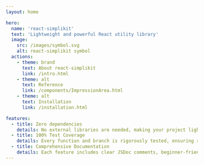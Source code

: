 ```yaml
---
layout: home

hero:
  name: 'react-simplikit'
  text: 'Lightweight and powerful React utility library'
  image:
    src: /images/symbol.svg
    alt: react-simplikit symbol
  actions:
    - theme: brand
      text: About react-simplikit
      link: /intro.html
    - theme: alt
      text: Reference
      link: /components/ImpressionArea.html
    - theme: alt
      text: Installation
      link: /installation.html

features:
  - title: Zero dependencies
    details: No external libraries are needed, making your project lightweight, faster, and easier to maintain. Effortlessly reduce bundle size and improve performance.
  - title: 100% Test Coverage
    details: Every function and branch is rigorously tested, ensuring robust and reliable code for any use case.
  - title: Comprehensive Documentation
    details: Each feature includes clear JSDoc comments, beginner-friendly guides, and practical examples. Start quickly with detailed and easy-to-follow instructions.
---
```

